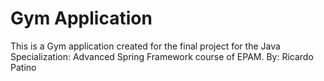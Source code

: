 # Gym Application
This is a Gym application created for the final project for
the Java Specialization: Advanced Spring Framework course of EPAM.
By: Ricardo Patino

